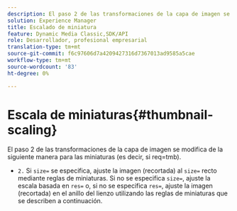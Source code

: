 ```yaml
---
description: El paso 2 de las transformaciones de la capa de imagen se modifica de la siguiente manera para las miniaturas (es decir, si req=tmb).
solution: Experience Manager
title: Escalado de miniatura
feature: Dynamic Media Classic,SDK/API
role: Desarrollador, profesional empresarial
translation-type: tm+mt
source-git-commit: f6c97606d7a4209427316d7367013ad9585a5cae
workflow-type: tm+mt
source-wordcount: '83'
ht-degree: 0%

---
```



# Escala de miniaturas{#thumbnail-scaling}

El paso 2 de las transformaciones de la capa de imagen se modifica de la siguiente manera para las miniaturas (es decir, si req=tmb).

* `2.` Si  `size=` se especifica, ajuste la imagen (recortada) al  `size=` recto mediante reglas de miniaturas. Si no se especifica `size=`, ajuste la escala basada en `res=` o, si no se especifica `res=`, ajuste la imagen (recortada) en el anillo del lienzo utilizando las reglas de miniaturas que se describen a continuación.

